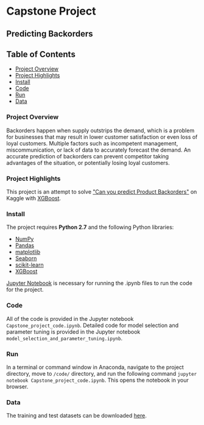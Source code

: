 
# Capstone Project
## Predicting Backorders


## Table of Contents  
- [Project Overview](#project-overview)
- [Project Highlights](#project-highlights)
- [Install](#install)
- [Code](#code)
- [Run](#run)
- [Data](#data)


### <a name="project-overview"></a>Project Overview

Backorders happen when supply outstrips the demand, which is a problem for businesses that may result in lower customer satisfaction or even loss of loyal customers. Multiple factors such as incompetent management, miscommunication, or lack of data to accurately forecast the demand. An accurate prediction of backorders can prevent competitor taking advantages of the situation, or potentially losing loyal customers. 


### <a name="project-highlights"></a>Project Highlights

This project is an attempt to solve ["Can you predict Product Backorders"](https://www.kaggle.com/tiredgeek/predict-bo-trial) on Kaggle with [XGBoost](https://xgboost.readthedocs.io/en/latest/).


### <a name="install"></a>Install

The project requires **Python 2.7** and the following Python libraries:

- [NumPy](http://www.numpy.org/)
- [Pandas](http://pandas.pydata.org)
- [matplotlib](http://matplotlib.org/)
- [Seaborn](https://stanford.edu/~mwaskom/software/seaborn/)
- [scikit-learn](http://scikit-learn.org/stable/)
- [XGBoost](https://xgboost.readthedocs.io/en/latest/)

[Jupyter Notebook](http://jupyter.org/) is necessary for running the .ipynb files to run the code for the project. 

### <a name="code"></a>Code

All of the code is provided in the Jupyter notebook `Capstone_project_code.ipynb`. Detailed code for model selection and parameter tuning is provided in the Jupyter notebook `model_selection_and_parameter_tuning.ipynb`. 

### <a name="run"></a>Run

In a terminal or command window in Anaconda, navigate to the project directory, move to `/code/` directory, and run the following command ```jupyter notebook Capstone_project_code.ipynb```. This opens the notebook in your browser.


### <a name="data"></a>Data

The training and test datasets can be downloaded [here](https://www.kaggle.com/tiredgeek/predict-bo-trial). 

